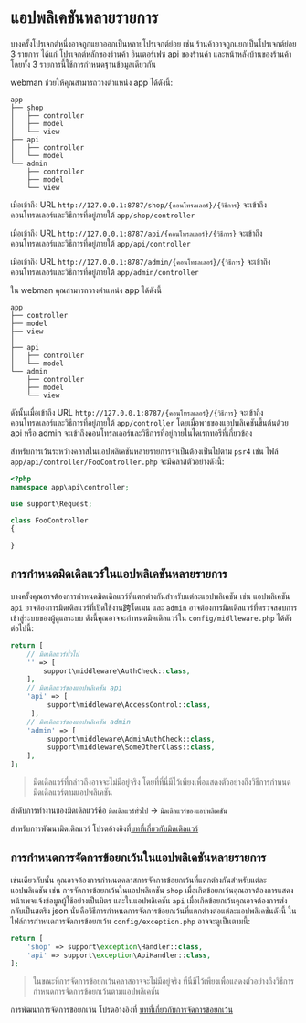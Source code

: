 # แอปพลิเคชันหลายรายการ
บางครั้งโปรเจกต์หนึ่งอาจถูกแยกออกเป็นหลายโปรเจกต์ย่อย เช่น ร้านค้าอาจถูกแยกเป็นโปรเจกต์ย่อย 3 รายการ ได้แก่ โปรเจกต์หลักของร้านค้า อินเตอร์เฟซ api ของร้านค้า และหน้าหลังบ้านของร้านค้า โดยทั้ง 3 รายการนี้ใช้การกำหนดฐานข้อมูลเดียวกัน

webman ช่วยให้คุณสามารถวางตำแหน่ง app ได้ดังนี้:
```
app
├── shop
│   ├── controller
│   ├── model
│   └── view
├── api
│   ├── controller
│   └── model
└── admin
    ├── controller
    ├── model
    └── view
```
เมื่อเข้าถึง URL  `http://127.0.0.1:8787/shop/{คอนโทรลเลอร์}/{วิธีการ}` จะเข้าถึงคอนโทรลเลอร์และวิธีการที่อยู่ภายใต้ `app/shop/controller` 

เมื่อเข้าถึง URL  `http://127.0.0.1:8787/api/{คอนโทรลเลอร์}/{วิธีการ}` จะเข้าถึงคอนโทรลเลอร์และวิธีการที่อยู่ภายใต้ `app/api/controller` 

เมื่อเข้าถึง URL  `http://127.0.0.1:8787/admin/{คอนโทรลเลอร์}/{วิธีการ}` จะเข้าถึงคอนโทรลเลอร์และวิธีการที่อยู่ภายใต้ `app/admin/controller` 

ใน webman คุณสามารถวางตำแหน่ง app ได้ดังนี้ 
```
app
├── controller
├── model
├── view
│
├── api
│   ├── controller
│   └── model
└── admin
    ├── controller
    ├── model
    └── view
```
ดังนั้นเมื่อเข้าถึง URL `http://127.0.0.1:8787/{คอนโทรลเลอร์}/{วิธีการ}` จะเข้าถึงคอนโทรลเลอร์และวิธีการที่อยู่ภายใต้ `app/controller` โดยเมื่อพาธของแอปพลิเคชันขึ้นต้นด้วย api หรือ admin จะเข้าถึงคอนโทรลเลอร์และวิธีการที่อยู่ภายในไดเรกทอรีที่เกี่ยวข้อง

สำหรับการเว้นระหว่างคลาสในแอปพลิเคชันหลายรายการจำเป็นต้องเป็นไปตาม `psr4` เช่น ไฟล์ `app/api/controller/FooController.php` จะมีคลาสตัวอย่างดังนี้:
```php
<?php
namespace app\api\controller;

use support\Request;

class FooController
{
    
}
```

## การกำหนดมิดเดิลแวร์ในแอปพลิเคชันหลายรายการ
บางครั้งคุณอาจต้องการกำหนดมิดเดิลแวร์ที่แตกต่างกันสำหรับแต่ละแอปพลิเคชัน เช่น แอปพลิเคชัน `api` อาจต้องการมิดเดิลแวร์ที่เปิดใช้งาน跨โดเมน และ `admin` อาจต้องการมิดเดิลแวร์ที่ตรวจสอบการเข้าสู่ระบบของผู้ดูแลระบบ ดังนี้คุณอาจจะกำหนดมิดเดิลแวร์ใน `config/midlleware.php` ได้ดังต่อไปนี้:
```php
return [
    // มิดเดิลแวร์ทั่วไป
    '' => [
        support\middleware\AuthCheck::class,
    ],
    // มิดเดิลแวร์ของแอปพลิเคชัน api
    'api' => [
         support\middleware\AccessControl::class,
     ],
    // มิดเดิลแวร์ของแอปพลิเคชัน admin
    'admin' => [
         support\middleware\AdminAuthCheck::class,
         support\middleware\SomeOtherClass::class,
    ],
];
```
> มิดเดิลแวร์ที่กล่าวถึงอาจจะไม่มีอยู่จริง โดยที่ที่นี่มีไว้เพียงเพื่อแสดงตัวอย่างถึงวิธีการกำหนดมิดเดิลแวร์ตามแอปพลิเคชัน

ลำดับการทำงานของมิดเดิลแวร์คือ `มิดเดิลแวร์ทั่วไป` -> `มิดเดิลแวร์ของแอปพลิเคชัน` 

สำหรับการพัฒนามิดเดิลแวร์ โปรดอ้างอิงที่[บทที่เกี่ยวกับมิดเดิลแวร์](middleware.md)

## การกำหนดการจัดการข้อยกเว้นในแอปพลิเคชันหลายรายการ
เช่นเดียวกับนั้น คุณอาจต้องการกำหนดคลาสการจัดการข้อยกเว้นที่แตกต่างกันสำหรับแต่ละแอปพลิเคชัน เช่น การจัดการข้อยกเว้นในแอปพลิเคชัน `shop` เมื่อเกิดข้อยกเว้นคุณอาจต้องการแสดงหน้าเพจแจ้งข้อมูลผู้ใช้อย่างเป็นมิตร และในแอปพลิเคชัน `api` เมื่อเกิดข้อยกเว้นคุณอาจต้องการส่งกลับเป็นสตริง json นั่นคือวิธีการกำหนดการจัดการข้อยกเว้นที่แตกต่างต่อแต่ละแอปพลิเคชันดังนี้ ในไฟล์การกำหนดการจัดการข้อยกเว้น `config/exception.php` อาจจะดูเป็นตามนี้:
```php
return [
    'shop' => support\exception\Handler::class,
    'api' => support\exception\ApiHandler::class,
];
```
> ในขณะที่การจัดการข้อยกเว้นคลาสอาจจะไม่มีอยู่จริง ที่นี่มีไว้เพียงเพื่อแสดงตัวอย่างถึงวิธีการกำหนดการจัดการข้อยกเว้นตามแอปพลิเคชัน

การพัฒนาการจัดการข้อยกเว้น โปรดอ้างอิงที่ [บทที่เกี่ยวกับการจัดการข้อยกเว้น](exception.md)
